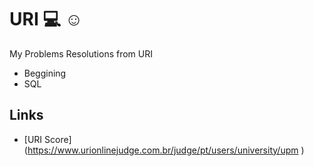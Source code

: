 # URI :computer: :relaxed: 
My Problems Resolutions from URI

- Beggining
- SQL

## Links

* [URI Score] (https://www.urionlinejudge.com.br/judge/pt/users/university/upm )

